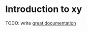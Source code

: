 # Introduction to xy

TODO: write [great documentation](http://jacobian.org/writing/what-to-write/)
